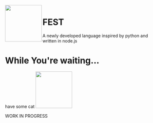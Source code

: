 <img align="left" width="120px" height="120px" src="https://i.ibb.co/mt5r2LC/684609982sst1644137196.png" />

# FEST
A newly developed language inspired by python and written in node.js


# While You're waiting...
have some cat
<img width="120px" height="120px" src="https://preview.redd.it/11xw91vq43g81.jpg?width=640&crop=smart&auto=webp&s=628e392a234e194b78f0fd9af75fc851eb5d711b" />


WORK IN PROGRESS
